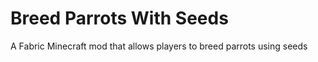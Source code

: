# Breed Parrots With Seeds
 A Fabric Minecraft mod that allows players to breed parrots using seeds
